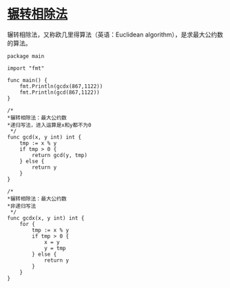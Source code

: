 # [辗转相除法](https://zh.wikipedia.org/wiki/%E8%BC%BE%E8%BD%89%E7%9B%B8%E9%99%A4%E6%B3%95)

辗转相除法，又称欧几里得算法（英语：Euclidean algorithm），是求最大公约数的算法。

```golang
package main

import "fmt"

func main() {
	fmt.Println(gcdx(867,1122))
	fmt.Println(gcd(867,1122))
}

/*
*辗转相除法：最大公约数
*递归写法，进入运算是x和y都不为0
 */
func gcd(x, y int) int {
	tmp := x % y
	if tmp > 0 {
		return gcd(y, tmp)
	} else {
		return y
	}
}

/*
*辗转相除法：最大公约数
*非递归写法
 */
func gcdx(x, y int) int {
	for {
		tmp := x % y
		if tmp > 0 {
			x = y
			y = tmp
		} else {
			return y
		}
	}
}
```